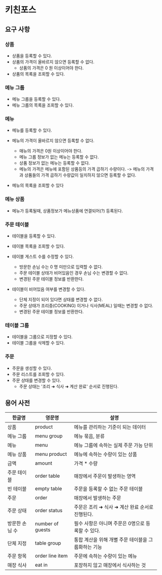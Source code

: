 # 키친포스

## 요구 사항
### 상품
* 상품을 등록할 수 있다.
* 상품의 가격이 올바르지 않으면 등록할 수 없다.
    * 상품의 가격은 0 원 이상이어야 한다.
* 상품의 목록을 조회할 수 있다.

### 메뉴 그룹
* 메뉴 그룹을 등록할 수 있다.
* 메뉴 그룹의 목록을 조회할 수 있다. 

### 메뉴
* 메뉴를 등록할 수 있다.
* 메뉴의 가격이 올바르지 않으면 등록할 수 없다.
    * 매뉴의 가격은 0원 이상이어야 한다.
    * 메뉴 그룹 정보가 없는 메뉴는 등록할 수 없다.
    * 상품 정보가 없는 메뉴는 등록할 수 없다.
    * 메뉴의 가격은 메뉴에 포함된 상품등의 가격 곱하기 수량이다. 
        -> 메뉴의 가격과 상품들의 가격 곱하기 수량값이 일치하지 않으면 등록할 수 없다. 
      
* 메뉴의 목록을 조회할 수 있다

### 메뉴 상품
* 메뉴가 등록될때, 상품정보가 메뉴상품에 연결되어(?) 등록된다.

### 주문 테이블
* 테이블을 등록할 수 있다.
* 테이블 목록을 조회할 수 있다.
* 테이블 게스트 수를 수정할 수 있다.
    - 방문한 손님 수는 0 명 미만으로 입력할 수 없다.
    - 주문 테이블 상태가 비어있음인 경우 손님 수는 변경할 수 없다.
    - 변경된 주문 테이블 정보를 반환한다.

* 테이블이 비어있음 여부를 변경할 수 있다.
    - 단체 지정이 되어 있다면 상태를 변경할 수 없다.
    - 주문 상태가 조리중(COOKING) 이거나 식사(MEAL) 일때는 변경할 수 없다.
    - 변경된 주문 테이블 정보를 반환한다.

### 테이블 그룹
* 테이블을 그룹으로 지정할 수 있다.
* 테이블 그룹을 삭제할 수 있다.

### 주문
* 주문을 생성할 수 있다.
* 주문 리스트를 조회할 수 있다.
* 주문 상태를 변경할 수 있다.
    * 주문 상태는 '조리 ➜ 식사 ➜ 계산 완료' 순서로 진행된다.

## 용어 사전

| 한글명 | 영문명 | 설명 |
| --- | --- | --- |
| 상품 | product | 메뉴를 관리하는 기준이 되는 데이터 |
| 메뉴 그룹 | menu group | 메뉴 묶음, 분류 |
| 메뉴 | menu | 메뉴 그룹에 속하는 실제 주문 가능 단위 |
| 메뉴 상품 | menu product | 메뉴에 속하는 수량이 있는 상품 |
| 금액 | amount | 가격 * 수량 |
| 주문 테이블 | order table | 매장에서 주문이 발생하는 영역 |
| 빈 테이블 | empty table | 주문을 등록할 수 없는 주문 테이블 |
| 주문 | order | 매장에서 발생하는 주문 |
| 주문 상태 | order status | 주문은 조리 ➜ 식사 ➜ 계산 완료 순서로 진행된다. |
| 방문한 손님 수 | number of guests | 필수 사항은 아니며 주문은 0명으로 등록할 수 있다. |
| 단체 지정 | table group | 통합 계산을 위해 개별 주문 테이블을 그룹화하는 기능 |
| 주문 항목 | order line item | 주문에 속하는 수량이 있는 메뉴 |
| 매장 식사 | eat in | 포장하지 않고 매장에서 식사하는 것 |
